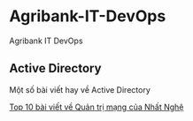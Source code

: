 # Agribank-IT-DevOps
Agribank IT DevOps

## Active Directory
Một số bài viết hay về Active Directory

[Top 10 bài viết về Quản trị mạng của Nhất Nghệ](http://nhatnghe.com/FORUM/showthread.php?t=28318)
